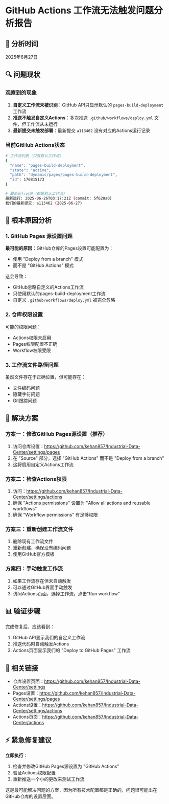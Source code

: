 # GitHub Actions 工作流无法触发问题分析报告

## 📅 分析时间
2025年6月27日

## 🔍 问题现状

### 观察到的现象
1. **自定义工作流未被识别**：GitHub API只显示默认的 `pages-build-deployment` 工作流
2. **推送不触发自定义Actions**：多次推送 `.github/workflows/deploy.yml` 文件，但工作流从未运行
3. **最新提交未触发部署**：最新提交 `a113462` 没有对应的Actions运行记录

### 当前GitHub Actions状态
```bash
# 工作流列表（只有默认工作流）
{
  "name": "pages-build-deployment",
  "state": "active", 
  "path": "dynamic/pages/pages-build-deployment",
  "id": 170815173
}

# 最新运行记录（都是默认工作流）
最新运行: 2025-06-26T03:17:21Z (commit: 5f620a0)
我们的最新提交: a113462 (2025-06-27)
```

## 🚨 根本原因分析

### 1. **GitHub Pages 源设置问题**
**最可能的原因**：GitHub仓库的Pages设置可能配置为：
- 使用 "Deploy from a branch" 模式
- 而不是 "GitHub Actions" 模式

这会导致：
- GitHub忽略自定义的Actions工作流
- 只使用默认的pages-build-deployment工作流
- 自定义 `.github/workflows/deploy.yml` 被完全忽略

### 2. **仓库权限设置**
可能的权限问题：
- Actions权限未启用
- Pages权限配置不正确
- Workflow权限受限

### 3. **工作流文件路径问题**
虽然文件存在于正确位置，但可能存在：
- 文件编码问题
- 隐藏字符问题
- Git跟踪问题

## 🔧 解决方案

### 方案一：修改GitHub Pages源设置（推荐）
1. 访问仓库设置：https://github.com/kehan857/Industrial-Data-Center/settings/pages
2. 在 "Source" 部分，选择 "GitHub Actions" 而不是 "Deploy from a branch"
3. 这将启用自定义Actions工作流

### 方案二：检查Actions权限
1. 访问：https://github.com/kehan857/Industrial-Data-Center/settings/actions
2. 确保 "Actions permissions" 设置为 "Allow all actions and reusable workflows"
3. 确保 "Workflow permissions" 有足够权限

### 方案三：重新创建工作流文件
1. 删除现有工作流文件
2. 重新创建，确保没有编码问题
3. 使用GitHub官方模板

### 方案四：手动触发工作流
1. 如果工作流存在但未自动触发
2. 可以通过GitHub界面手动触发
3. 访问Actions页面，选择工作流，点击"Run workflow"

## 📊 验证步骤

完成修复后，应该看到：
1. GitHub API显示我们的自定义工作流
2. 推送代码时自动触发Actions
3. Actions页面显示我们的 "Deploy to GitHub Pages" 工作流

## 🔗 相关链接

- 仓库设置页面：https://github.com/kehan857/Industrial-Data-Center/settings
- Pages设置：https://github.com/kehan857/Industrial-Data-Center/settings/pages  
- Actions设置：https://github.com/kehan857/Industrial-Data-Center/settings/actions
- Actions页面：https://github.com/kehan857/Industrial-Data-Center/actions

## ⚡ 紧急修复建议

**立即执行**：
1. 检查并修改GitHub Pages源设置为 "GitHub Actions"
2. 验证Actions权限配置
3. 重新推送一个小的更改来测试工作流

这是最可能解决问题的方案，因为所有技术配置都是正确的，问题很可能出在GitHub仓库的设置层面。 